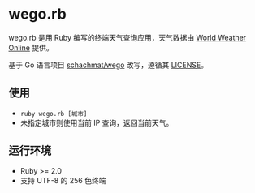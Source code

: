 # wego.rb

wego.rb 是用 Ruby 编写的终端天气查询应用，天气数据由 [World Weather Online](http://www.worldweatheronline.com) 提供。

基于 Go 语言项目 [schachmat/wego](https://github.com/schachmat/wego) 改写，遵循其 [LICENSE](https://github.com/schachmat/wego/blob/master/LICENSE)。

## 使用

* `ruby wego.rb [城市]`
* 未指定城市则使用当前 IP 查询，返回当前天气。

## 运行环境

* Ruby >= 2.0
* 支持 UTF-8 的 256 色终端
